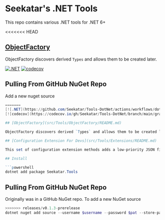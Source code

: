 # Seekatar's .NET Tools

This repo contains various .NET tools for .NET 6+

<<<<<<< HEAD
## [ObjectFactory](src/Tools/ObjectFactory/README.md)
ObjectFactory discovers derived `Types` and allows them to be created later.

[![.NET](https://github.com/Seekatar/Tools-DotNet/actions/workflows/dotnet.yml/badge.svg)](https://github.com/Seekatar/Tools-DotNet/actions/workflows/dotnet.yml)
[![codecov](https://codecov.io/gh/Seekatar/Tools-DotNet/branch/main/graph/badge.svg?token=X3J5MU9T3C)](https://codecov.io/gh/Seekatar/Tools-DotNet)

## Pulling From GitHub NuGet Repo

Add a new nuget source

```PowerShell
=======
[![.NET](https://github.com/Seekatar/Tools-DotNet/actions/workflows/dotnet.yml/badge.svg)](https://github.com/Seekatar/Tools-DotNet/actions/workflows/dotnet.yml)
[![codecov](https://codecov.io/gh/Seekatar/Tools-DotNet/branch/main/graph/badge.svg?token=X3J5MU9T3C)](https://codecov.io/gh/Seekatar/Tools-DotNet)

## [ObjectFactory](src/Tools/ObjectFactory/README.md)

ObjectFactory discovers derived `Types` and allows them to be created later.

## [Configuration Extension For Devs](src/Tools/Extensions/README.md)

This set of configuration extension methods adds a low-priority JSON file to the `IConfiguration` sources for sharing configuration across projects.

## Install

```powershell
dotnet add package Seekatar.Tools
```

## Pulling From GitHub NuGet Repo

Originally was in a GitHub NuGet repo. To add a new NuGet source

```powershell
>>>>>>> releases/v0.1.3-prerelease
dotnet nuget add source --username $username --password $pat --store-password-in-clear-text --name github "https://nuget.pkg.github.com/seekatar/index.json"
```
